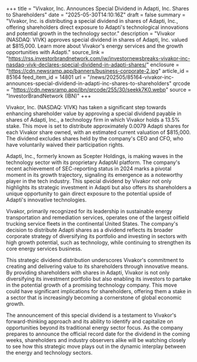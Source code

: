 +++
title = "Vivakor, Inc. Announces Special Dividend in Adapti, Inc. Shares to Shareholders"
date = "2025-05-30T14:10:16Z"
draft = false
summary = "Vivakor, Inc. is distributing a special dividend in shares of Adapti, Inc., offering shareholders direct exposure to Adapti's technological innovations and potential growth in the technology sector."
description = "Vivakor (NASDAQ: VIVK) approves special dividend in shares of Adapti, Inc. valued at $815,000. Learn more about Vivakor's energy services and the growth opportunities with Adapti."
source_link = "https://rss.investorbrandnetwork.com/iw/investornewsbreaks-vivakor-inc-nasdaq-vivk-declares-special-dividend-in-adapti-shares/"
enclosure = "https://cdn.newsramp.app/banners/business-corporate-2.jpg"
article_id = 85164
feed_item_id = 14801
url = "/news/202505/85164-vivakor-inc-announces-special-dividend-in-adapti-inc-shares-to-shareholders"
qrcode = "https://cdn.newsramp.app/ibn/qrcode/255/30/seekk7K0.webp"
source = "InvestorBrandNetwork (IBN)"
+++

<p>Vivakor, Inc. (NASDAQ: VIVK) has taken a significant step towards enhancing shareholder value by approving a special dividend payable in shares of Adapti, Inc., a technology firm in which Vivakor holds a 13.5% stake. This move is set to distribute approximately 0.0079 Adapti shares for each Vivakor share owned, with an estimated current valuation of $815,000. The dividend excludes shares held by the company's CEO and CFO, who have voluntarily waived their participation rights.</p><p>Adapti, Inc., formerly known as Scepter Holdings, is making waves in the technology sector with its proprietary AdaptAI platform. The company's recent achievement of SEC-reporting status in 2024 marks a pivotal moment in its growth trajectory, signaling its emergence as a noteworthy player in the tech industry. This special dividend by Vivakor not only highlights its strategic investment in Adapti but also offers its shareholders a unique opportunity to gain direct exposure to the potential upside of Adapti's innovative technologies.</p><p>Vivakor, primarily recognized for its leadership in sustainable energy transportation and remediation services, operates one of the largest oilfield trucking service fleets in the continental United States. The company's decision to distribute Adapti shares as a dividend reflects its broader corporate strategy of diversifying its portfolio and investing in sectors with high growth potential, such as technology, while continuing to strengthen its core energy services business.</p><p>This strategic dividend distribution underscores Vivakor's commitment to creating and delivering value to its shareholders through innovative means. By providing shareholders with shares in Adapti, Vivakor is not only diversifying its investment portfolio but also enabling its investors to partake in the potential growth of a promising technology company. This move could have significant implications for shareholders, offering them a stake in a sector that is increasingly becoming a cornerstone of global economic growth.</p><p>The announcement of this special dividend is a testament to Vivakor's forward-thinking approach and its ability to identify and capitalize on opportunities beyond its traditional energy sector focus. As the company prepares to announce the official record date for the dividend in the coming weeks, shareholders and industry observers alike will be watching closely to see how this strategic move plays out in the dynamic interplay between the energy and technology sectors.</p>